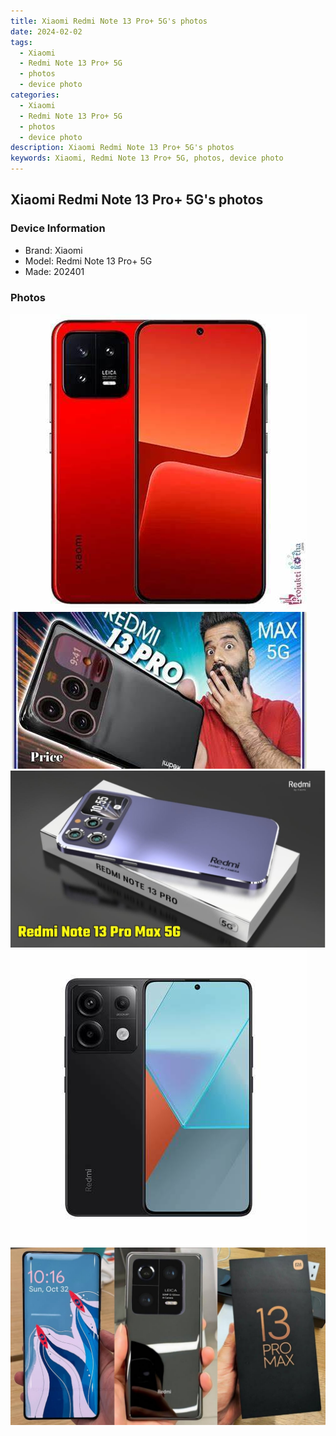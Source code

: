 ```yaml
---
title: Xiaomi Redmi Note 13 Pro+ 5G's photos
date: 2024-02-02
tags: 
  - Xiaomi
  - Redmi Note 13 Pro+ 5G
  - photos
  - device photo
categories: 
  - Xiaomi
  - Redmi Note 13 Pro+ 5G
  - photos
  - device photo
description: Xiaomi Redmi Note 13 Pro+ 5G's photos
keywords: Xiaomi, Redmi Note 13 Pro+ 5G, photos, device photo
---
```


## Xiaomi Redmi Note 13 Pro+ 5G's photos

### Device Information

- Brand: Xiaomi
- Model: Redmi Note 13 Pro+ 5G
- Made: 202401

### Photos

![/images/best-assets/devices/xiaomi/xiaomi-redmi-note-13-proplus-5g/1.jpg](/images/best-assets/devices/xiaomi/xiaomi-redmi-note-13-proplus-5g/1.jpg)
![/images/best-assets/devices/xiaomi/xiaomi-redmi-note-13-proplus-5g/2.jpg](/images/best-assets/devices/xiaomi/xiaomi-redmi-note-13-proplus-5g/2.jpg)
![/images/best-assets/devices/xiaomi/xiaomi-redmi-note-13-proplus-5g/3.jpg](/images/best-assets/devices/xiaomi/xiaomi-redmi-note-13-proplus-5g/3.jpg)
![/images/best-assets/devices/xiaomi/xiaomi-redmi-note-13-proplus-5g/4.jpg](/images/best-assets/devices/xiaomi/xiaomi-redmi-note-13-proplus-5g/4.jpg)
![/images/best-assets/devices/xiaomi/xiaomi-redmi-note-13-proplus-5g/5.jpg](/images/best-assets/devices/xiaomi/xiaomi-redmi-note-13-proplus-5g/5.jpg)
